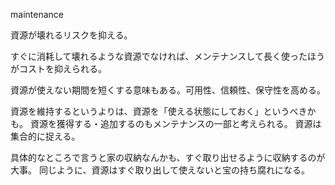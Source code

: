 maintenance

資源が壊れるリスクを抑える。

すぐに消耗して壊れるような資源でなければ、メンテナンスして長く使ったほうがコストを抑えられる。

資源が使えない期間を短くする意味もある。可用性、信頼性、保守性を高める。

資源を維持するというよりは、資源を「使える状態にしておく」というべきかも。
資源を獲得する・追加するのもメンテナンスの一部と考えられる。
資源は集合的に捉える。

具体的なところで言うと家の収納なんかも、すぐ取り出せるように収納するのが大事。
同じように、資源はすぐ取り出して使えないと宝の持ち腐れになる。
